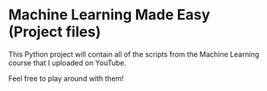 # Machine Learning Made Easy (Project files)
This Python project will contain all of the scripts from the Machine Learning course that I uploaded on YouTube.

Feel free to play around with them!
